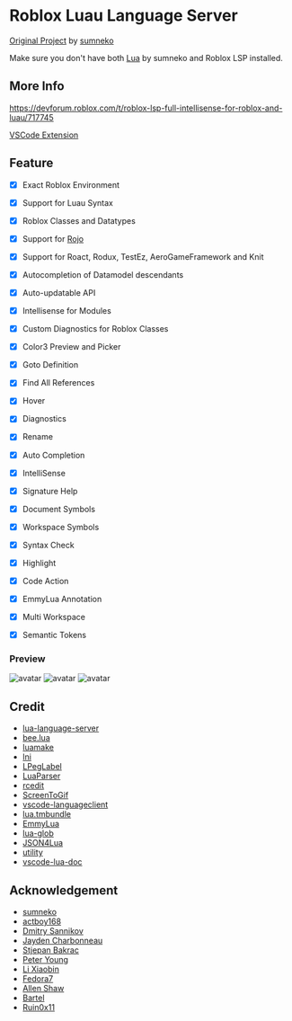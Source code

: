 # Roblox Luau Language Server

[Original Project](https://github.com/sumneko/lua-language-server) by [sumneko](https://github.com/sumneko)

Make sure you don't have both [Lua](https://marketplace.visualstudio.com/items?itemName=sumneko.lua) by sumneko and Roblox LSP installed.

## More Info
https://devforum.roblox.com/t/roblox-lsp-full-intellisense-for-roblox-and-luau/717745

[VSCode Extension](https://marketplace.visualstudio.com/items?itemName=Nightrains.robloxlsp)

## Feature

- [x] Exact Roblox Environment
- [x] Support for Luau Syntax
- [x] Roblox Classes and Datatypes
- [x] Support for [Rojo](https://github.com/Roblox/rojo)
- [x] Support for Roact, Rodux, TestEz, AeroGameFramework and Knit
- [x] Autocompletion of Datamodel descendants
- [x] Auto-updatable API
- [x] Intellisense for Modules
- [x] Custom Diagnostics for Roblox Classes
- [x] Color3 Preview and Picker

- [x] Goto Definition
- [x] Find All References
- [x] Hover
- [x] Diagnostics
- [x] Rename
- [x] Auto Completion
- [x] IntelliSense
- [x] Signature Help
- [x] Document Symbols
- [x] Workspace Symbols
- [x] Syntax Check
- [x] Highlight
- [x] Code Action
- [x] EmmyLua Annotation
- [x] Multi Workspace
- [x] Semantic Tokens

### Preview

![avatar](https://i.imgur.com/4sgYDii.gif)
![avatar](https://i.imgur.com/vHbKIJ0.gif)
![avatar](https://cdn.discordapp.com/attachments/434146484758249482/778145929345368064/test.gif)

## Credit

* [lua-language-server](https://github.com/sumneko/lua-language-server)
* [bee.lua](https://github.com/actboy168/bee.lua)
* [luamake](https://github.com/actboy168/luamake)
* [lni](https://github.com/actboy168/lni)
* [LPegLabel](https://github.com/sqmedeiros/lpeglabel)
* [LuaParser](https://github.com/sumneko/LuaParser)
* [rcedit](https://github.com/electron/rcedit)
* [ScreenToGif](https://github.com/NickeManarin/ScreenToGif)
* [vscode-languageclient](https://github.com/microsoft/vscode-languageserver-node)
* [lua.tmbundle](https://github.com/textmate/lua.tmbundle)
* [EmmyLua](https://emmylua.github.io)
* [lua-glob](https://github.com/sumneko/lua-glob)
* [JSON4Lua](http://github.com/craigmj/json4lua/)
* [utility](https://github.com/sumneko/utility)
* [vscode-lua-doc](https://github.com/actboy168/vscode-lua-doc)

## Acknowledgement

* [sumneko](https://github.com/sumneko)
* [actboy168](https://github.com/actboy168)
* [Dmitry Sannikov](https://github.com/dasannikov)
* [Jayden Charbonneau](https://github.com/Reshiram110)
* [Stjepan Bakrac](https://github.com/z16)
* [Peter Young](https://github.com/young40)
* [Li Xiaobin](https://github.com/Xiaobin0860)
* [Fedora7](https://github.com/Fedora7)
* [Allen Shaw](https://github.com/shuxiao9058)
* [Bartel](https://github.com/Letrab)
* [Ruin0x11](https://github.com/Ruin0x11)
